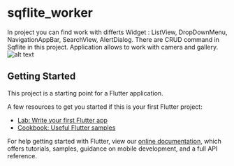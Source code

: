 # sqflite_worker

In project you can find work with differts Widget : ListView, DropDownMenu, NavigationAppBar, SearchView, AlertDialog.
There are CRUD command in Sqflite in this project. Application allows to work with camera and gallery.
![alt text](blob:https://web.telegram.org/00fa69a4-c2b7-4544-9ecf-3224405a040f)

## Getting Started

This project is a starting point for a Flutter application.

A few resources to get you started if this is your first Flutter project:

- [Lab: Write your first Flutter app](https://flutter.io/docs/get-started/codelab)
- [Cookbook: Useful Flutter samples](https://flutter.io/docs/cookbook)

For help getting started with Flutter, view our 
[online documentation](https://flutter.io/docs), which offers tutorials, 
samples, guidance on mobile development, and a full API reference.
